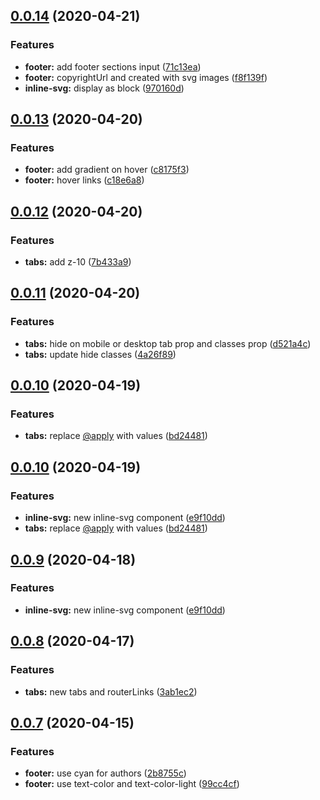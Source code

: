## [0.0.14](https://github.com/notiz-dev/design/compare/v0.0.13...v0.0.14) (2020-04-21)


### Features

* **footer:** add footer sections input ([71c13ea](https://github.com/notiz-dev/design/commit/71c13ea6b57eba454d2c9678572c5573d6557c9d))
* **footer:** copyrightUrl and created with svg images ([f8f139f](https://github.com/notiz-dev/design/commit/f8f139fce25e2c018d4f405d777e0ac4d8e3d6ca))
* **inline-svg:** display as block ([970160d](https://github.com/notiz-dev/design/commit/970160d513e73ddb364d2ed1424fcb90cd0365c1))



## [0.0.13](https://github.com/notiz-dev/design/compare/v0.0.12...v0.0.13) (2020-04-20)


### Features

* **footer:** add gradient on hover ([c8175f3](https://github.com/notiz-dev/design/commit/c8175f32af067859985dbf89d2c12d387f1ad4de))
* **footer:** hover links ([c18e6a8](https://github.com/notiz-dev/design/commit/c18e6a89511d27ec88c9dba75835a2805c779e14))



## [0.0.12](https://github.com/notiz-dev/design/compare/v0.0.11...v0.0.12) (2020-04-20)


### Features

* **tabs:** add z-10 ([7b433a9](https://github.com/notiz-dev/design/commit/7b433a95b2e71cd79696c05808cfe34c2e25a0a1))



## [0.0.11](https://github.com/notiz-dev/design/compare/v0.0.10...v0.0.11) (2020-04-20)


### Features

* **tabs:** hide on mobile or desktop tab prop and classes prop ([d521a4c](https://github.com/notiz-dev/design/commit/d521a4c79d1d8d3c091b88624d110c4fdbe5f8c7))
* **tabs:** update hide classes ([4a26f89](https://github.com/notiz-dev/design/commit/4a26f8930e373f172521e72cc5a76db824d5c07a))



## [0.0.10](https://github.com/notiz-dev/design/compare/v0.0.9...v0.0.10) (2020-04-19)


### Features

* **tabs:** replace [@apply](https://github.com/apply) with values ([bd24481](https://github.com/notiz-dev/design/commit/bd244817f4dde3714332e63148837c77041ad1f0))



## [0.0.10](https://github.com/notiz-dev/design/compare/v0.0.8...v0.0.10) (2020-04-19)


### Features

* **inline-svg:** new inline-svg component ([e9f10dd](https://github.com/notiz-dev/design/commit/e9f10ddb2f39e780abb0162d39733083a3930eb3))
* **tabs:** replace [@apply](https://github.com/apply) with values ([bd24481](https://github.com/notiz-dev/design/commit/bd244817f4dde3714332e63148837c77041ad1f0))



## [0.0.9](https://github.com/notiz-dev/design/compare/v0.0.8...v0.0.9) (2020-04-18)


### Features

* **inline-svg:** new inline-svg component ([e9f10dd](https://github.com/notiz-dev/design/commit/e9f10ddb2f39e780abb0162d39733083a3930eb3))



## [0.0.8](https://github.com/notiz-dev/design/compare/v0.0.7...v0.0.8) (2020-04-17)


### Features

* **tabs:** new tabs and routerLinks ([3ab1ec2](https://github.com/notiz-dev/design/commit/3ab1ec25d943d6063f91f30b6c33c262cf089811))



## [0.0.7](https://github.com/notiz-dev/design/compare/v0.0.6...v0.0.7) (2020-04-15)


### Features

* **footer:** use cyan for authors ([2b8755c](https://github.com/notiz-dev/design/commit/2b8755c6ffb3977e77d7bda605a2f15d524b38bc))
* **footer:** use text-color and text-color-light ([99cc4cf](https://github.com/notiz-dev/design/commit/99cc4cfa75b96ee2a756b644e84bdb92feac5b49))







